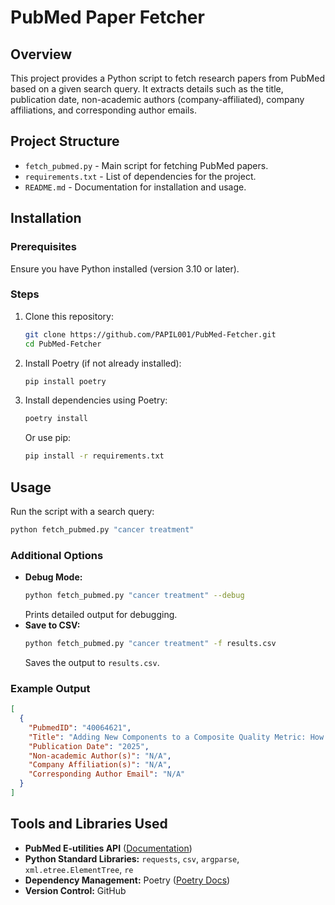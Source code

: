 # PubMed Paper Fetcher

## Overview
This project provides a Python script to fetch research papers from PubMed based on a given search query. It extracts details such as the title, publication date, non-academic authors (company-affiliated), company affiliations, and corresponding author emails.

## Project Structure
- `fetch_pubmed.py` - Main script for fetching PubMed papers.
- `requirements.txt` - List of dependencies for the project.
- `README.md` - Documentation for installation and usage.

## Installation
### Prerequisites
Ensure you have Python installed (version 3.10 or later).

### Steps
1. Clone this repository:
   ```sh
   git clone https://github.com/PAPIL001/PubMed-Fetcher.git
   cd PubMed-Fetcher
   ```
2. Install Poetry (if not already installed):
   ```sh
   pip install poetry
   ```
3. Install dependencies using Poetry:
   ```sh
   poetry install
   ```
   Or use pip:
   ```sh
   pip install -r requirements.txt
   ```

## Usage
Run the script with a search query:
```sh
python fetch_pubmed.py "cancer treatment"
```

### Additional Options
- **Debug Mode:**
  ```sh
  python fetch_pubmed.py "cancer treatment" --debug
  ```
  Prints detailed output for debugging.
- **Save to CSV:**
  ```sh
  python fetch_pubmed.py "cancer treatment" -f results.csv
  ```
  Saves the output to `results.csv`.

### Example Output
```json
[
  {
    "PubmedID": "40064621",
    "Title": "Adding New Components to a Composite Quality Metric: How Good Is Good Enough?",
    "Publication Date": "2025",
    "Non-academic Author(s)": "N/A",
    "Company Affiliation(s)": "N/A",
    "Corresponding Author Email": "N/A"
  }
]
```

## Tools and Libraries Used
- **PubMed E-utilities API** ([Documentation](https://www.ncbi.nlm.nih.gov/books/NBK25500/))
- **Python Standard Libraries:** `requests`, `csv`, `argparse`, `xml.etree.ElementTree`, `re`
- **Dependency Management:** Poetry ([Poetry Docs](https://python-poetry.org/))
- **Version Control:** GitHub
